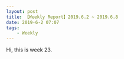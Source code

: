 ```yaml
---
layout: post
title: 【Weekly Report】2019.6.2 ~ 2019.6.8
date: 2019-6-2 07:07
tags:
    - Weekly
---
```


Hi, this is week 23.